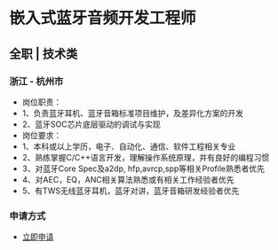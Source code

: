 
# 嵌入式蓝牙音频开发工程师
## 全职  |  技术类
### 浙江 - 杭州市

- 岗位职责：
- 1、负责蓝牙耳机、蓝牙音箱标准项目维护，及差异化方案的开发
- 2、蓝牙SOC芯片底层驱动的调试与实现
- 岗位要求：
- 1、本科或以上学历，电子、自动化、通信、软件工程相关专业
- 2、熟练掌握C/C++语言开发，理解操作系统原理，并有良好的编程习惯
- 3、对蓝牙Core&nbsp;Spec及a2dp,&nbsp;hfp,avrcp,spp等相关Profile熟悉者优先
- 4、对AEC，EQ，ANC相关算法熟悉或有相关工作经验者优先
- 5、有TWS无线蓝牙耳机，蓝牙对讲，蓝牙音箱研发经验者优先
### 申请方式
- <a href="mailto:hr@tuya.com" title=yourName-嵌入式蓝牙音频开发工程师>立即申请</a>